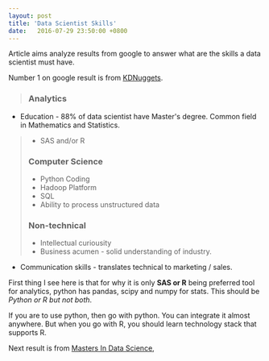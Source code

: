 ```yaml
---
layout: post
title: 'Data Scientist Skills'
date:   2016-07-29 23:50:00 +0800
---
```


Article aims analyze results from google to answer what are the skills a data scientist must have.

Number 1 on google result is from [KDNuggets][kdnuggets-site].

> ### Analytics
> 
* Education - 88% of data scientist have Master's degree. Common field in Mathematics and Statistics.
> * SAS and/or R
> 
> ### Computer Science
> 
> * Python Coding
> * Hadoop Platform
> * SQL
> * Ability to process unstructured data
> 
> ### Non-technical
> 
> * Intellectual curiousity
> * Business acumen - solid understanding of industry.
* Communication skills - translates technical to marketing / sales.

First thing I see here is that for why it is only **SAS or R** being preferred tool for analytics, python has pandas, scipy and numpy for stats. This should be *Python or R but not both*.

If you are to use python, then go with python. You can integrate it almost anywhere. But when you go with R, you should learn technology stack that supports R.

Next result is from [Masters In Data Science][masters-in-datascience],






[kdnuggets-site]: http://www.kdnuggets.com
[masters-in-datascience]: www.mastersindatascience.org